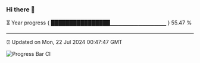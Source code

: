### Hi there 👋

⏳ Year progress { ████████████████▁▁▁▁▁▁▁▁▁▁▁▁▁▁ } 55.47 %

---

⏰ Updated on Mon, 22 Jul 2024 00:47:47 GMT

![Progress Bar CI](https://github.com/code-lakshay/GitHub-Actions-Demo/workflows/Progress%20Bar%20CI/badge.svg)
